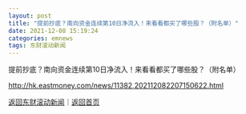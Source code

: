 ```yaml
---
layout: post
title: "提前抄底？南向资金连续第10日净流入！来看看都买了哪些股？（附名单）"
date: 2021-12-08 15:19:24
categories: emnews
tags: 东财滚动新闻
---
```


提前抄底？南向资金连续第10日净流入！来看看都买了哪些股？（附名单）

<http://hk.eastmoney.com/news/11382,202112082207150622.html>

[返回东财滚动新闻](//finews.withounder.com/emnews/)｜[返回首页](//finews.withounder.com/)